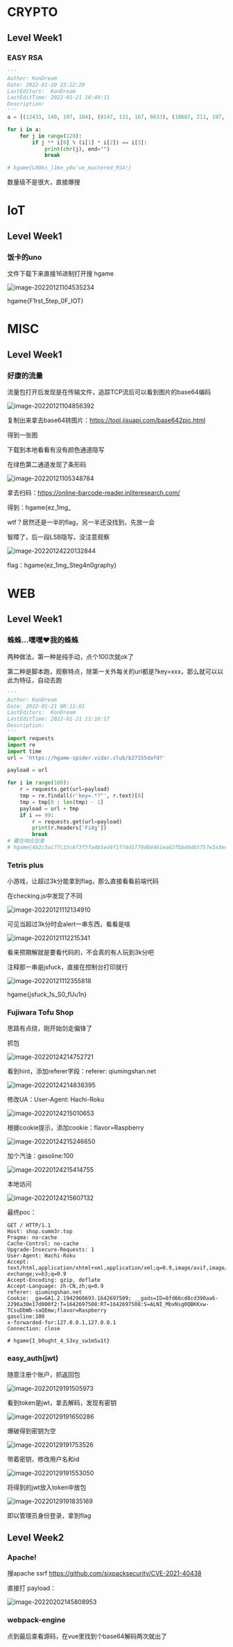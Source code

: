 # CRYPTO

## Level Week1

### EASY RSA

```python
'''
Author: KonDream
Date: 2022-01-20 23:22:29
LastEditors:  KonDream
LastEditTime: 2022-01-21 10:40:11
Description:  
'''
a = [(12433, 149, 197, 104), (8147, 131, 167, 6633), (10687, 211, 197, 35594), (19681, 131, 211, 15710), (33577, 251, 211, 38798), (30241, 157, 251, 35973), (293, 211, 157, 31548), (26459, 179, 149, 4778), (27479, 149, 223, 32728), (9029, 223, 137, 20696), (4649, 149, 151, 13418), (11783, 223, 251, 14239), (13537, 179, 137, 11702), (3835, 167, 139, 20051), (30983, 149, 227, 23928), (17581, 157, 131, 5855), (35381, 223, 179, 37774), (2357, 151, 223, 1849), (22649, 211, 229, 7348), (1151, 179, 223, 17982), (8431, 251, 163, 30226), (38501, 193, 211, 30559), (14549, 211, 151, 21143), (24781, 239, 241, 45604), (8051, 179, 131, 7994), (863, 181, 131, 11493), (1117, 239, 157, 12579), (7561, 149, 199, 8960), (19813, 239, 229, 53463), (4943, 131, 157, 14606), (29077, 191, 181, 33446), (18583, 211, 163, 31800), (30643, 173, 191, 27293), (11617, 223, 251, 13448), (19051, 191, 151, 21676), (18367, 179, 157, 14139), (18861, 149, 191, 5139), (9581, 211, 193, 25595)]

for i in a:
    for j in range(128):
        if j ** i[0] % (i[1] * i[2]) == i[3]:
            print(chr(j), end="")
            break

# hgame{L00ks_l1ke_y0u've_mastered_RS4!}
```

数量级不是很大，直接爆搜

# IoT

## Level Week1

### 饭卡的uno

文件下载下来直接16进制打开搜 hgame

![image-20220121104535234](C:\Users\dell\AppData\Roaming\Typora\typora-user-images\image-20220121104535234.png)

hgame{F1rst_5tep_0F_IOT}

# MISC

## Level Week1

### 好康的流量

流量包打开后发现是在传输文件，追踪TCP流后可以看到图片的base64编码

![image-20220121104856392](C:\Users\dell\AppData\Roaming\Typora\typora-user-images\image-20220121104856392.png)

复制出来拿去base64转图片：https://tool.jisuapi.com/base642pic.html

得到一张图

下载到本地看看有没有颜色通道隐写

在绿色第二通道发现了条形码

![image-20220121105348784](C:\Users\dell\AppData\Roaming\Typora\typora-user-images\image-20220121105348784.png)

拿去扫码：https://online-barcode-reader.inliteresearch.com/

得到：hgame{ez_1mg_

wtf？居然还是一半的flag，另一半还没找到，先放一会

智障了，后一段LSB隐写，没注意观察

![image-20220124220132844](image/hgame-2022/image-20220124220132844.png)

flag：hgame{ez_1mg_Steg4n0graphy}



# WEB

## Level Week1

### 蛛蛛...嘿嘿♥我的蛛蛛

两种做法，第一种是纯手动，点个100次就ok了

第二种是脚本跑，观察特点，除第一关外每关的url都是?key=xxx，那么就可以以此为特征，自动去跑

```python
'''
Author: KonDream
Date: 2022-01-21 00:11:01
LastEditors:  KonDream
LastEditTime: 2022-01-21 11:18:17
Description:  
'''
import requests
import re
import time
url = 'https://hgame-spider.vidar.club/b27155dafd?'

payload = url

for i in range(100):
    r = requests.get(url=payload)
    tmp = re.findall(r'key=.*?"', r.text)[0]
    tmp = tmp[0 : len(tmp) - 1]
    payload = url + tmp
    if i == 99:
        r = requests.get(url=payload)
        print(r.headers['Fi4g'])
        break
# 藏在响应包里
# hgame{4b2c5ac77c15c6f3f5fa4b5ed4f1f74d1779d64461ea62fbb46db5757e3a3ed3}
```

### Tetris plus

小游戏，让超过3k分能拿到flag，那么直接看看前端代码

在checking.js中发现了不同

![image-20220121112134910](C:\Users\dell\AppData\Roaming\Typora\typora-user-images\image-20220121112134910.png)

可见当超过3k分时会alert一串东西，看看是啥

![image-20220121112215341](C:\Users\dell\AppData\Roaming\Typora\typora-user-images\image-20220121112215341.png)

看来预期解就是要看代码的，不会真的有人玩到3k分吧

注释那一串是jsfuck，直接在控制台打印就行

![image-20220121112355818](C:\Users\dell\AppData\Roaming\Typora\typora-user-images\image-20220121112355818.png)

hgame{jsfuck_1s_S0_fUu1n}

### Fujiwara Tofu Shop

思路有点绕，刚开始剑走偏锋了

抓包

![image-20220124214752721](image/hgame-2022/image-20220124214752721.png)

看到hint，添加referer字段：referer: qiumingshan.net

![image-20220124214838395](image/hgame-2022/image-20220124214838395.png)

修改UA：User-Agent: Hachi-Roku

![image-20220124215010653](image/hgame-2022/image-20220124215010653.png)

根据cookie提示，添加cookie：flavor=Raspberry

![image-20220124215246650](image/hgame-2022/image-20220124215246650.png)

加个汽油：gasoline:100

![image-20220124215414755](image/hgame-2022/image-20220124215414755.png)

本地访问

![image-20220124215607132](image/hgame-2022/image-20220124215607132.png)

最终poc：

```http
GET / HTTP/1.1
Host: shop.summ3r.top
Pragma: no-cache
Cache-Control: no-cache
Upgrade-Insecure-Requests: 1
User-Agent: Hachi-Roku
Accept: text/html,application/xhtml+xml,application/xml;q=0.9,image/avif,image/webp,image/apng,*/*;q=0.8,application/signed-exchange;v=b3;q=0.9
Accept-Encoding: gzip, deflate
Accept-Language: zh-CN,zh;q=0.9
referer: qiumingshan.net
Cookie: _ga=GA1.2.1942960693.1642697509; __gads=ID=8fd66cd8cd390aa6-2296a30e17d000f2:T=1642697508:RT=1642697508:S=ALNI_MbxNsg0QBKKxw-TCsuDbWb-saQEmw;flavor=Raspberry
gasoline:100
x-forwarded-for:127.0.0.1,127.0.0.1
Connection: close

# hgame{I_b0ught_4_S3xy_sw1mSu1t}
```

### easy_auth(jwt)

随意注册个账户，抓返回包

![image-20220129191505973](image/hgame-2022/image-20220129191505973.png)

看到token是jwt，拿去解码，发现有密钥

![image-20220129191650286](image/hgame-2022/image-20220129191650286.png)

爆破得到密钥为空

![image-20220129191753526](image/hgame-2022/image-20220129191753526.png)

带着密钥，修改用户名和id

![image-20220129191553050](image/hgame-2022/image-20220129191553050.png)

将得到的jwt放入token中放包

![image-20220129191835169](image/hgame-2022/image-20220129191835169.png)

即以管理员身份登录，拿到flag

## Level Week2

### Apache!

搜apache ssrf https://github.com/sixpacksecurity/CVE-2021-40438

直接打 payload：

![image-20220202145808953](image/hgame-2022/image-20220202145808953.png)



### webpack-engine

点到最后查看源码，在vue里找到个base64解码两次就出了

